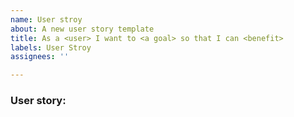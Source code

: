 ```yaml
---
name: User stroy
about: A new user story template
title: As a <user> I want to <a goal> so that I can <benefit>
labels: User Stroy
assignees: ''

---
```


### **User story: <title>**

### **Acceptance criteria: **
- [] criteria 1
- [] criteria 2

### **Definition of Done**
